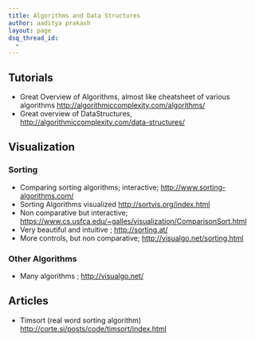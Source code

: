 ```yaml
---
title: Algorithms and Data Structures
author: aaditya prakash
layout: page
dsq_thread_id:
  - 
---
```


## Tutorials 
 * Great Overview of Algorithms, almost like cheatsheet of various algorithms <http://algorithmiccomplexity.com/algorithms/>
 * Great overview of DataStructures, <http://algorithmiccomplexity.com/data-structures/>

## Visualization

### Sorting
  * Comparing sorting algorithms; interactive; <http://www.sorting-algorithms.com/>
  * Sorting Algorithms visualized <http://sortvis.org/index.html>
  * Non comparative but interactive; <https://www.cs.usfca.edu/~galles/visualization/ComparisonSort.html>
  * Very beautiful and intuitive ; <http://sorting.at/>
  * More controls, but non comparative; <http://visualgo.net/sorting.html>

### Other Algorithms
  * Many algorithms ; <http://visualgo.net/>


## Articles 
 * Timsort (real word sorting algorithm) <http://corte.si/posts/code/timsort/index.html>
